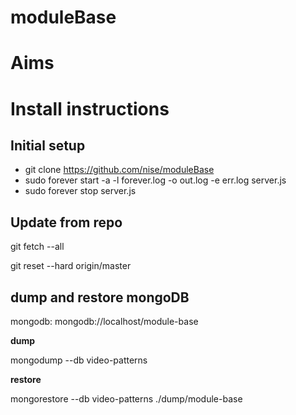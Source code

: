 # moduleBase



# Aims



# Install instructions

## Initial setup

* git clone https://github.com/nise/moduleBase
* sudo forever start -a -l forever.log -o out.log -e err.log server.js
* sudo forever stop server.js

## Update from repo

git fetch --all

git reset --hard origin/master

## dump and restore mongoDB 

mongodb: mongodb://localhost/module-base

**dump**

mongodump --db video-patterns

**restore**

mongorestore --db video-patterns ./dump/module-base


